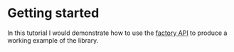 # Getting started

In this tutorial I would demonstrate how to use the [factory API](http://rentruewang.github.io/bocoel/references/factories/) to produce a working example of the library.
